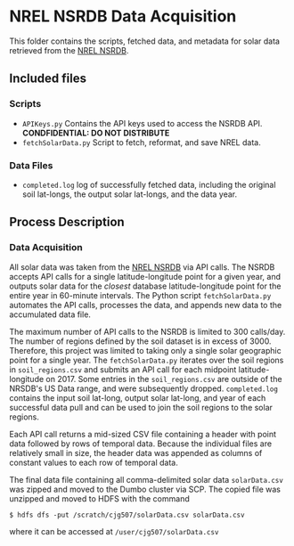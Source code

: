 # NREL NSRDB Data Acquisition 

This folder contains the scripts, fetched data, and metadata for solar data retrieved from the [NREL NSRDB]( https://nsrdb.nrel.gov/ ).


## Included files

### Scripts

* `APIKeys.py` Contains the API keys used to access the NSRDB API. **CONDFIDENTIAL: DO NOT DISTRIBUTE**
* `fetchSolarData.py` Script to fetch, reformat, and save NREL data.

### Data Files

* `completed.log` log of successfully fetched data, including the original soil lat-longs, the output solar lat-longs, and the data year.

## Process Description

### Data Acquisition 
All solar data was taken from the [NREL NSRDB]( https://nsrdb.nrel.gov/ ) via API calls. The NSRDB accepts API calls for a single latitude-longitude point for a given year, and outputs solar data for the *closest* database latitude-longitude point for the entire year in 60-minute intervals. The Python script `fetchSolarData.py` automates the API calls, processes the data, and appends new data to the accumulated data file.

The maximum number of API calls to the NSRDB is limited to 300 calls/day. The number of regions defined by the soil dataset is in excess of 3000. Therefore, this project was limited to taking only a single solar geographic point for a single year. The `fetchSolarData.py` iterates over the soil regions in `soil_regions.csv` and submits an API call for each midpoint latitude-longitude on 2017. Some entries in the `soil_regions.csv` are outside of the NRSDB's US Data range, and were subsequently dropped. `completed.log` contains the input soil lat-long, output solar lat-long, and year of each successful data pull and can be used to join the soil regions to the solar regions.

Each API call returns a mid-sized CSV file containing a header with point data followed by rows of temporal data. Because the individual files are relatively small in size, the header data was appended as columns of constant values to each row of temporal data.  

The final data file containing all comma-delimited solar data `solarData.csv` was zipped and moved to the Dumbo cluster via SCP. The copied file was unzipped and moved to HDFS with the command

```
$ hdfs dfs -put /scratch/cjg507/solarData.csv solarData.csv
```
where it can be accessed at `/user/cjg507/solarData.csv`



